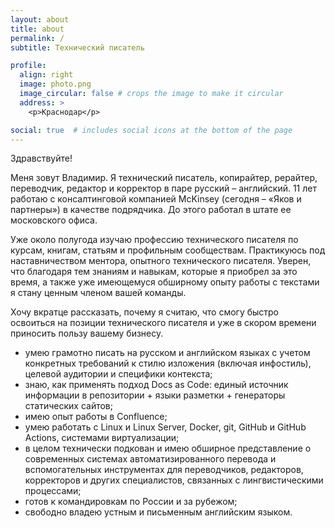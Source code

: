 ```yaml
---
layout: about
title: about
permalink: /
subtitle: Технический писатель

profile:
  align: right
  image: photo.png
  image_circular: false # crops the image to make it circular
  address: >
    <p>Краснодар</p>

social: true  # includes social icons at the bottom of the page
---
```


Здравствуйте!

Меня зовут Владимир. Я технический писатель, копирайтер, рерайтер, переводчик, редактор и корректор в паре русский – английский. 11 лет работаю с консалтинговой компанией McKinsey (сегодня – «Яков и партнеры») в качестве подрядчика. До этого работал в штате ее московского офиса.

Уже около полугода изучаю профессию технического писателя по курсам, книгам, статьям и профильным сообществам. Практикуюсь под наставничеством ментора, опытного технического писателя. Уверен, что благодаря тем знаниям и навыкам, которые я приобрел за это время, а также уже имеющемуся обширному опыту работы с текстами я стану ценным членом вашей команды.

Хочу вкратце рассказать, почему я считаю, что смогу быстро освоиться на позиции технического писателя и уже в скором времени приносить пользу вашему бизнесу.

* умею грамотно писать на русском и английском языках с учетом конкретных требований к стилю изложения (включая инфостиль), целевой аудитории и специфики контекста;
* знаю, как применять подход Docs as Code: единый источник информации в репозитории + языки разметки + генераторы статических сайтов;
* имею опыт работы в Confluence;
* умею работать с Linux и Linux Server, Docker, git, GitHub и GitHub Actions, системами виртуализации;
* в целом технически подкован и имею обширное представление о современных системах автоматизированного перевода и вспомогательных инструментах для переводчиков, редакторов, корректоров и других специалистов, связанных с лингвистическими процессами;
* готов к командировкам по России и за рубежом;
* свободно владею устным и письменным английским языком.